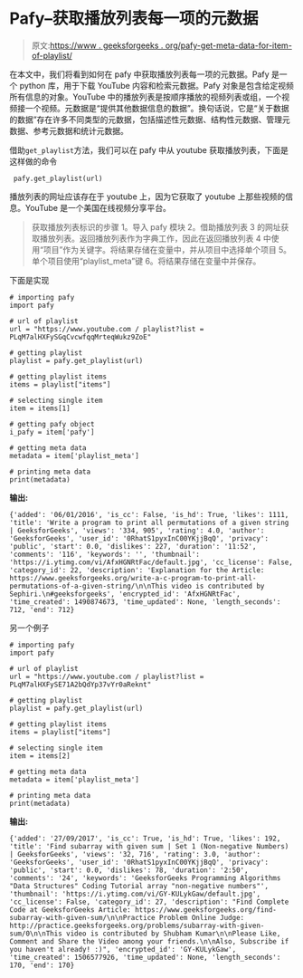 # Pafy–获取播放列表每一项的元数据

> 原文:[https://www . geeksforgeeks . org/pafy-get-meta-data-for-item-of-playlist/](https://www.geeksforgeeks.org/pafy-getting-meta-data-for-each-item-of-playlist/)

在本文中，我们将看到如何在 pafy 中获取播放列表每一项的元数据。Pafy 是一个 python 库，用于下载 YouTube 内容和检索元数据。Pafy 对象是包含给定视频所有信息的对象。YouTube 中的播放列表是按顺序播放的视频列表或组，一个视频接一个视频。元数据是“提供其他数据信息的数据”。换句话说，它是“关于数据的数据”存在许多不同类型的元数据，包括描述性元数据、结构性元数据、管理元数据、参考元数据和统计元数据。

借助`get_playlist`方法，我们可以在 pafy 中从 youtube 获取播放列表，下面是这样做的命令

```
 pafy.get_playlist(url)
```

播放列表的网址应该存在于 youtube 上，因为它获取了 youtube 上那些视频的信息。YouTube 是一个美国在线视频分享平台。

> 获取播放列表标识的步骤
> 1。导入 pafy 模块
> 2。借助播放列表
> 3 的网址获取播放列表。返回播放列表作为字典工作，因此在返回播放列表
> 4 中使用“项目”作为关键字。将结果存储在变量中，并从项目中选择单个项目
> 5。单个项目使用“playlist_meta”键
> 6。将结果存储在变量中并保存。

下面是实现

```
# importing pafy
import pafy 

# url of playlist
url = "https://www.youtube.com / playlist?list = PLqM7alHXFySGqCvcwfqqMrteqWukz9ZoE"

# getting playlist
playlist = pafy.get_playlist(url)

# getting playlist items
items = playlist["items"]

# selecting single item
item = items[1]

# getting pafy object
i_pafy = item['pafy']

# getting meta data
metadata = item['playlist_meta']

# printing meta data
print(metadata)
```

**输出:**

```
{'added': '06/01/2016', 'is_cc': False, 'is_hd': True, 'likes': 1111, 'title': 'Write a program to print all permutations of a given string | GeeksforGeeks', 'views': '334, 905', 'rating': 4.0, 'author': 'GeeksforGeeks', 'user_id': '0RhatS1pyxInC00YKjjBqQ', 'privacy': 'public', 'start': 0.0, 'dislikes': 227, 'duration': '11:52', 'comments': '116', 'keywords': '', 'thumbnail': 'https://i.ytimg.com/vi/AfxHGNRtFac/default.jpg', 'cc_license': False, 'category_id': 22, 'description': 'Explanation for the Article: https://www.geeksforgeeks.org/write-a-c-program-to-print-all-permutations-of-a-given-string/\n\nThis video is contributed by Sephiri.\n#geeksforgeeks', 'encrypted_id': 'AfxHGNRtFac', 'time_created': 1490874673, 'time_updated': None, 'length_seconds': 712, 'end': 712}
```

另一个例子

```
# importing pafy
import pafy 

# url of playlist
url = "https://www.youtube.com / playlist?list = PLqM7alHXFySE71A2bQdYp37vYr0aReknt"

# getting playlist
playlist = pafy.get_playlist(url)

# getting playlist items
items = playlist["items"]

# selecting single item
item = items[2]

# getting meta data
metadata = item['playlist_meta']

# printing meta data
print(metadata)
```

**输出:**

```
{'added': '27/09/2017', 'is_cc': True, 'is_hd': True, 'likes': 192, 'title': 'Find subarray with given sum | Set 1 (Non-negative Numbers) | GeeksforGeeks', 'views': '32, 716', 'rating': 3.0, 'author': 'GeeksforGeeks', 'user_id': '0RhatS1pyxInC00YKjjBqQ', 'privacy': 'public', 'start': 0.0, 'dislikes': 78, 'duration': '2:50', 'comments': '24', 'keywords': 'GeeksforGeeks Programming Algorithms "Data Structures" Coding Tutorial array "non-negative numbers"', 'thumbnail': 'https://i.ytimg.com/vi/GY-KULykGaw/default.jpg', 'cc_license': False, 'category_id': 27, 'description': "Find Complete Code at GeeksforGeeks Article: https://www.geeksforgeeks.org/find-subarray-with-given-sum/\n\nPractice Problem Online Judge: http://practice.geeksforgeeks.org/problems/subarray-with-given-sum/0\n\nThis video is contributed by Shubham Kumar\n\nPlease Like, Comment and Share the Video among your friends.\n\nAlso, Subscribe if you haven't already! :)", 'encrypted_id': 'GY-KULykGaw', 'time_created': 1506577926, 'time_updated': None, 'length_seconds': 170, 'end': 170}

```